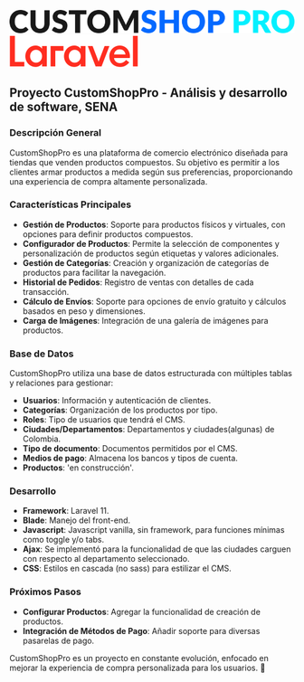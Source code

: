 ![CustomShopPro Logo](public/assets/media/images/CUSTOMSHOP-PRO-logo.svg)  
![Laravel Logo](public/assets/media/images/Logotype.svg) 


## Proyecto CustomShopPro - Análisis y desarrollo de software, SENA

### Descripción General
CustomShopPro es una plataforma de comercio electrónico diseñada para tiendas que venden productos compuestos. Su objetivo es permitir a los clientes armar productos a medida según sus preferencias, proporcionando una experiencia de compra altamente personalizada.

### Características Principales
- **Gestión de Productos**: Soporte para productos físicos y virtuales, con opciones para definir productos compuestos.
- **Configurador de Productos**: Permite la selección de componentes y personalización de productos según etiquetas y valores adicionales.
- **Gestión de Categorías**: Creación y organización de categorías de productos para facilitar la navegación.
- **Historial de Pedidos**: Registro de ventas con detalles de cada transacción.
- **Cálculo de Envíos**: Soporte para opciones de envío gratuito y cálculos basados en peso y dimensiones.
- **Carga de Imágenes**: Integración de una galería de imágenes para productos.

### Base de Datos
CustomShopPro utiliza una base de datos estructurada con múltiples tablas y relaciones para gestionar:
- **Usuarios**: Información y autenticación de clientes.
- **Categorías**: Organización de los productos por tipo.
- **Roles**: Tipo de usuarios que tendrá el CMS.
- **Ciudades/Departamentos**: Departamentos y ciudades(algunas) de Colombia.
- **Tipo de documento**: Documentos permitidos por el CMS.
- **Medios de pago**: Almacena los bancos y tipos de cuenta.
- **Productos**: 'en construcción'.


### Desarrollo
- **Framework**: Laravel 11.
- **Blade**: Manejo del front-end.
- **Javascript**: Javascript vanilla, sin framework, para funciones mínimas como toggle y/o tabs.
- **Ajax**: Se implementó para la funcionalidad de que las ciudades carguen con respecto al departamento seleccionado.
- **CSS**: Estilos en cascada (no sass) para estilizar el CMS.

### Próximos Pasos
- **Configurar Productos**: Agregar la funcionalidad de creación de productos.
- **Integración de Métodos de Pago**: Añadir soporte para diversas pasarelas de pago.

CustomShopPro es un proyecto en constante evolución, enfocado en mejorar la experiencia de compra personalizada para los usuarios. 🚀
